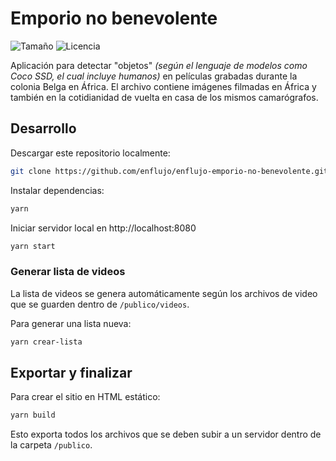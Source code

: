 # Emporio no benevolente

![Tamaño](https://img.shields.io/github/repo-size/enflujo/enflujo-emporio-no-benevolente?color=%235757f7&label=Tama%C3%B1o%20repo&logo=open-access&logoColor=white)
![Licencia](https://img.shields.io/github/license/enflujo/enflujo-emporio-no-benevolente?label=Licencia&logo=open-source-initiative&logoColor=white)

Aplicación para detectar "objetos" _(según el lenguaje de modelos como Coco SSD, el cual incluye humanos)_ en películas grabadas durante la colonia Belga en África. El archivo contiene imágenes filmadas en África y también en la cotidianidad de vuelta en casa de los mismos camarógrafos.

## Desarrollo

Descargar este repositorio localmente:

```bash
git clone https://github.com/enflujo/enflujo-emporio-no-benevolente.git
```

Instalar dependencias:

```bash
yarn
```

Iniciar servidor local en http://localhost:8080

```bash
yarn start
```

### Generar lista de videos

La lista de videos se genera automáticamente según los archivos de video que se guarden dentro de `/publico/videos`.

Para generar una lista nueva:

```bash
yarn crear-lista
```

## Exportar y finalizar

Para crear el sitio en HTML estático:

```bash
yarn build
```

Esto exporta todos los archivos que se deben subir a un servidor dentro de la carpeta `/publico`.
